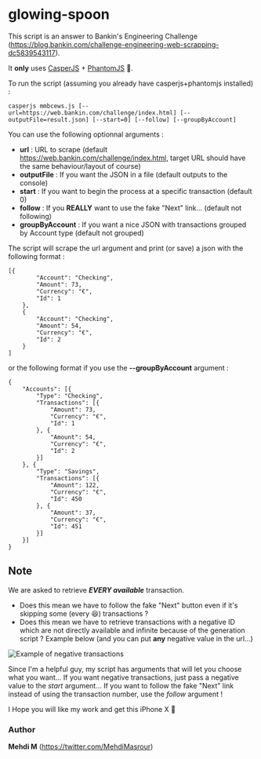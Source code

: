 # glowing-spoon

This script is an answer to Bankin's Engineering Challenge (https://blog.bankin.com/challenge-engineering-web-scrapping-dc5839543117).

It **only** uses [CasperJS](https://github.com/casperjs/casperjs) + [PhantomJS](https://github.com/ariya/phantomjs/) :ghost:.

To run the script (assuming you already have casperjs+phantomjs installed) :

`casperjs mmbcews.js [--url=https://web.bankin.com/challenge/index.html] [--outputFile=result.json] [--start=0] [--follow] [--groupByAccount]`

You can use the following optionnal arguments :

- **url** : URL to scrape (default https://web.bankin.com/challenge/index.html, target URL should have the same behaviour/layout of course)
- **outputFile** : If you want the JSON in a file (default outputs to the console)
- **start** : If you want to begin the process at a specific transaction (default 0)
- **follow** : If you **REALLY** want to use the fake "Next" link... (default not following)
- **groupByAccount** : If you want a nice JSON with transactions grouped by Account type  (default not grouped)


The script will scrape the url argument and print (or save) a json with the following format :
```
[{
		"Account": "Checking",
		"Amount": 73,
		"Currency": "€",
		"Id": 1
	},
	{
		"Account": "Checking",
		"Amount": 54,
		"Currency": "€",
		"Id": 2
	}
]
```

or the following format if you use the **--groupByAccount** argument :
```
{
	"Accounts": [{
		"Type": "Checking",
		"Transactions": [{
			"Amount": 73,
			"Currency": "€",
			"Id": 1
		}, {
			"Amount": 54,
			"Currency": "€",
			"Id": 2
		}]
	}, {
		"Type": "Savings",
		"Transactions": [{
			"Amount": 122,
			"Currency": "€",
			"Id": 450
		}, {
			"Amount": 37,
			"Currency": "€",
			"Id": 451
		}]
	}]
}
```


## Note

We are asked to retrieve ***EVERY available*** transaction. 

- Does this mean we have to follow the fake "Next" button even if it's skipping some (every :satisfied:) transactions ? 
- Does this mean we have to retrieve transactions with a negative ID which are not directly available and infinite because of the generation script ? Example below (and you can put **any** negative value in the url...)

![Example of negative transactions](https://i.imgur.com/yx5648A.png)

Since I'm a helpful guy, my script has arguments that will let you choose what you want... If you want negative transactions, just pass a negative value to the *start* argument... If you want to follow the fake "Next" link instead of using the transaction number, use the *follow* argument !


I Hope you will like my work and get this iPhone X :iphone:

### Author 
**Mehdi M** (https://twitter.com/MehdiMasrour)
